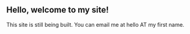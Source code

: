 ## Hello, welcome to my site!

This site is still being built. You can email me at hello AT my first name. 

